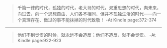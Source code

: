 >千篇一律的时代，孤独的时代，老大哥的时代，双重思想的时代，向未来，向过去，向一个思想自由、人们各不相同、但并不孤独生活的时代——向一个真理存在、做过的事不能抹掉的时代致敬！
-At Kindle page:372-374

-----------------

>他们不到觉悟的时候，就永远不会造反；他们不造反，就不会觉悟。
-At Kindle page:922-923